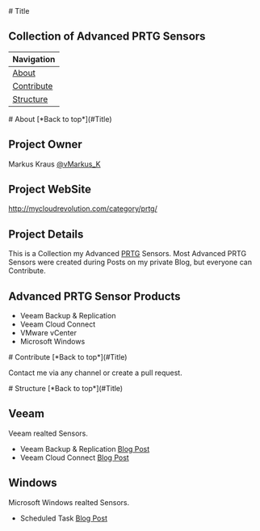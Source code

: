 <a name="Title">
# Title

## Collection of Advanced PRTG Sensors

|Navigation|
|-----------------|
|[About](#About)|
|[Contribute](#Contribute)|
|[Structure](#Structure)|


<a name="About">
# About
[*Back to top*](#Title)

## Project Owner

Markus Kraus [@vMarkus_K](https://twitter.com/vMarkus_K)

## Project WebSite

http://mycloudrevolution.com/category/prtg/

## Project Details

This is a Collection my Advanced [PRTG](https://www.de.paessler.com/prtg/) Sensors.
Most Advanced PRTG Sensors were created during Posts on my private Blog, but everyone can Contribute.

## Advanced PRTG Sensor Products

+ Veeam Backup & Replication
+ Veeam Cloud Connect
+ VMware vCenter
+ Microsoft Windows

<a name="Contribute">
# Contribute
[*Back to top*](#Title)

Contact me via any channel or create a pull request.

<a name="Structure">
# Structure
[*Back to top*](#Title)

## Veeam

Veeam realted Sensors.

+ Veeam Backup & Replication [Blog Post](http://mycloudrevolution.com/2016/03/21/veeam-prtg-sensor-reloaded/)
+ Veeam Cloud Connect [Blog Post](http://mycloudrevolution.com/2016/08/16/prtg-veeam-cloud-connect-monitoring/)

## Windows 

Microsoft Windows realted Sensors.

+ Scheduled Task [Blog Post](http://mycloudrevolution.com/2016/09/15/prtg-advanced-scheduled-task-sensor/)